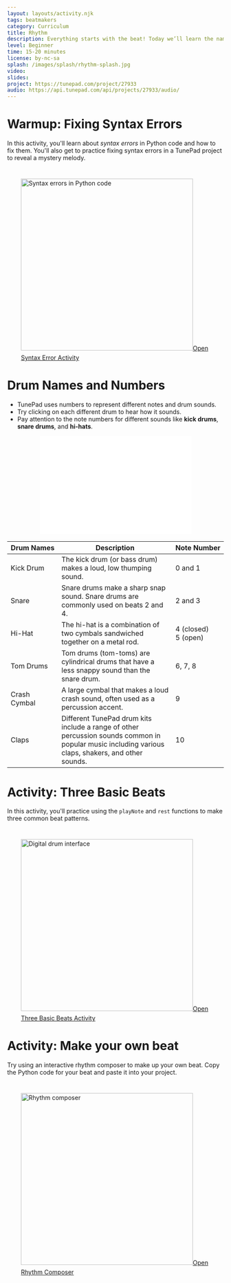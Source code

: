```yaml
---
layout: layouts/activity.njk
tags: beatmakers
category: Curriculum
title: Rhythm
description: Everything starts with the beat! Today we’ll learn the names of drum sounds and their note numbers in TunePad. Then we’ll practice making common beat patterns. We’ll also explore how different drum sounds can shape how a rhythm feels.
level: Beginner
time: 15-20 minutes
license: by-nc-sa
splash: /images/splash/rhythm-splash.jpg
video: 
slides: 
project: https://tunepad.com/project/27933
audio: https://api.tunepad.com/api/projects/27933/audio/
---
```


# Warmup: Fixing Syntax Errors
In this activity, you'll learn about *syntax errors* in Python code and how to fix them.
You'll also get to practice fixing syntax errors in a TunePad project to reveal a mystery melody.

<a href="/tutorials/syntax-errors" style="margin: 2rem; display: block;" target="_blank">
<img src="/images/splash/syntax-errors.png" style="margin: 0.5rem 0" alt="Syntax errors in Python code" width="400">Open Syntax Error Activity</a>


# Drum Names and Numbers
* TunePad uses numbers to represent different notes and drum sounds.
* Try clicking on each different drum to hear how it sounds.
* Pay attention to the note numbers for different sounds like **kick drums**, **snare drums**, and **hi-hats**.

<iframe src="/interactives/drumkit/" style="width: 70%; height: auto; aspect-ratio: 20 / 13; border: none; margin: 0 auto; display: block;"></iframe>


| Drum&nbsp;Names | Description | Note&nbsp;Number |
| ---------- | ----------- | ------------------- |
| Kick Drum | The kick drum (or bass drum) makes a loud, low thumping sound. | 0 and 1 |
| Snare | Snare drums make a sharp snap sound. Snare drums are commonly used on beats 2 and 4. | 2 and 3 |
| Hi-Hat | The hi-hat is a combination of two cymbals sandwiched together on a metal rod. | 4 (closed)<br>5 (open) |
| Tom Drums | Tom drums (tom-toms) are cylindrical drums that have a less snappy sound than the snare drum. | 6, 7, 8 |
| Crash Cymbal | A large cymbal that makes a loud crash sound, often used as a percussion accent. | 9 |
| Claps | Different TunePad drum kits include a range of other percussion sounds common in popular music including various claps, shakers, and other sounds. | 10 |


# Activity: Three Basic Beats
In this activity, you'll practice using the `playNote` and `rest` functions to make three common beat patterns.
<a href="/tutorials/three-beats" style="margin: 2rem; display: block;" target="_blank">
<img src="/images/splash/three-beats-splash.png" style="margin: 0.5rem 0" alt="Digital drum interface" width="400">Open Three Basic Beats Activity</a>


# Activity: Make your own beat
Try using an interactive rhythm composer to make up your own beat.
Copy the Python code for your beat and paste it into your project.

<a href="/interactives/composer" style="margin: 2rem; display: block;" target="_blank">
<img src="/images/splash/composer-splash.png" style="margin: 0.5rem 0" alt="Rhythm composer" width="400">Open Rhythm Composer</a>